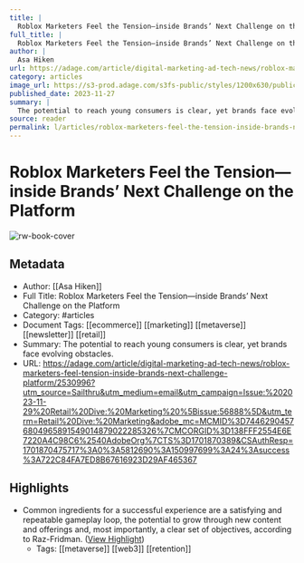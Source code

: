 ```yaml
---
title: |
  Roblox Marketers Feel the Tension—inside Brands’ Next Challenge on the Platform
full_title: |
  Roblox Marketers Feel the Tension—inside Brands’ Next Challenge on the Platform
author: |
  Asa Hiken
url: https://adage.com/article/digital-marketing-ad-tech-news/roblox-marketers-feel-tension-inside-brands-next-challenge-platform/2530996?utm_source=Sailthru&utm_medium=email&utm_campaign=Issue:%202023-11-29%20Retail%20Dive:%20Marketing%20%5Bissue:56888%5D&utm_term=Retail%20Dive:%20Marketing&adobe_mc=MCMID%3D74462904576804965891549014879022285326%7CMCORGID%3D138FFF2554E6E7220A4C98C6%2540AdobeOrg%7CTS%3D1701870389&CSAuthResp=1701870475717%3A0%3A5812690%3A150997699%3A24%3Asuccess%3A722C84FA7ED8B67616923D29AF465367
category: articles
image_url: https://s3-prod.adage.com/s3fs-public/styles/1200x630/public/20231122_Roblox_3x2.jpg
published_date: 2023-11-27
summary: |
  The potential to reach young consumers is clear, yet brands face evolving obstacles.
source: reader
permalink: l/articles/roblox-marketers-feel-the-tension-inside-brands-next-challenge-on-the-platform
---
```

# Roblox Marketers Feel the Tension—inside Brands’ Next Challenge on the Platform

![rw-book-cover](https://s3-prod.adage.com/s3fs-public/styles/1200x630/public/20231122_Roblox_3x2.jpg)

## Metadata
- Author: [[Asa Hiken]]
- Full Title: Roblox Marketers Feel the Tension—inside Brands’ Next Challenge on the Platform
- Category: #articles
- Document Tags: [[ecommerce]] [[marketing]] [[metaverse]] [[newsletter]] [[retail]] 
- Summary: The potential to reach young consumers is clear, yet brands face evolving obstacles.
- URL: https://adage.com/article/digital-marketing-ad-tech-news/roblox-marketers-feel-tension-inside-brands-next-challenge-platform/2530996?utm_source=Sailthru&utm_medium=email&utm_campaign=Issue:%202023-11-29%20Retail%20Dive:%20Marketing%20%5Bissue:56888%5D&utm_term=Retail%20Dive:%20Marketing&adobe_mc=MCMID%3D74462904576804965891549014879022285326%7CMCORGID%3D138FFF2554E6E7220A4C98C6%2540AdobeOrg%7CTS%3D1701870389&CSAuthResp=1701870475717%3A0%3A5812690%3A150997699%3A24%3Asuccess%3A722C84FA7ED8B67616923D29AF465367

## Highlights
- Common ingredients for a successful experience are a satisfying and repeatable gameplay loop, the potential to grow through new content and offerings and, most importantly, a clear set of objectives, according to Raz-Fridman. ([View Highlight](https://read.readwise.io/read/01hgzpmxm12y5gf5t3bkz37bwq))
    - Tags: [[metaverse]] [[web3]] [[retention]] 


